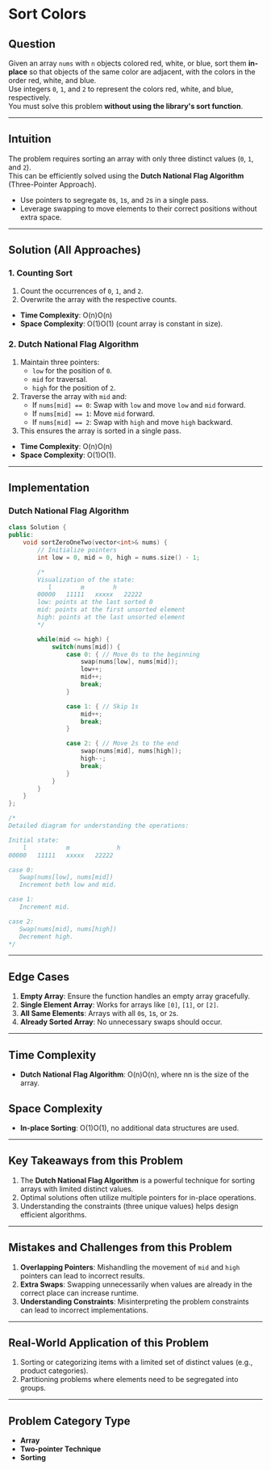 # **Sort Colors**

## **Question**

Given an array `nums` with `n` objects colored red, white, or blue, sort them **in-place** so that objects of the same color are adjacent, with the colors in the order red, white, and blue.  
Use integers `0`, `1`, and `2` to represent the colors red, white, and blue, respectively.  
You must solve this problem **without using the library's sort function**.

---

## **Intuition**

The problem requires sorting an array with only three distinct values (`0`, `1`, and `2`).  
This can be efficiently solved using the **Dutch National Flag Algorithm** (Three-Pointer Approach).

- Use pointers to segregate `0`s, `1`s, and `2`s in a single pass.
- Leverage swapping to move elements to their correct positions without extra space.

---

## **Solution (All Approaches)**

### **1. Counting Sort**

1. Count the occurrences of `0`, `1`, and `2`.
2. Overwrite the array with the respective counts.

- **Time Complexity**: O(n)O(n)
- **Space Complexity**: O(1)O(1) (count array is constant in size).

### **2. Dutch National Flag Algorithm**

1. Maintain three pointers:
    - `low` for the position of `0`.
    - `mid` for traversal.
    - `high` for the position of `2`.
2. Traverse the array with `mid` and:
    - If `nums[mid] == 0`: Swap with `low` and move `low` and `mid` forward.
    - If `nums[mid] == 1`: Move `mid` forward.
    - If `nums[mid] == 2`: Swap with `high` and move `high` backward.
3. This ensures the array is sorted in a single pass.

- **Time Complexity**: O(n)O(n)
- **Space Complexity**: O(1)O(1).

---

## **Implementation**

### Dutch National Flag Algorithm

```cpp
class Solution {
public:
    void sortZeroOneTwo(vector<int>& nums) {
        // Initialize pointers
        int low = 0, mid = 0, high = nums.size() - 1;

        /*
        Visualization of the state:
           l        m        h
        00000   11111   xxxxx   22222
        low: points at the last sorted 0
        mid: points at the first unsorted element
        high: points at the last unsorted element
        */

        while(mid <= high) {
            switch(nums[mid]) {
                case 0: { // Move 0s to the beginning
                    swap(nums[low], nums[mid]);
                    low++;
                    mid++;
                    break;
                }

                case 1: { // Skip 1s
                    mid++;
                    break;
                }

                case 2: { // Move 2s to the end
                    swap(nums[mid], nums[high]);
                    high--;
                    break;
                }
            }
        }
    }
};

/*
Detailed diagram for understanding the operations:

Initial state:
    l           m             h
00000   11111   xxxxx   22222

case 0:
   Swap(nums[low], nums[mid])
   Increment both low and mid.

case 1:
   Increment mid.

case 2:
   Swap(nums[mid], nums[high])
   Decrement high.
*/

```

---

## **Edge Cases**

1. **Empty Array**: Ensure the function handles an empty array gracefully.
2. **Single Element Array**: Works for arrays like `[0]`, `[1]`, or `[2]`.
3. **All Same Elements**: Arrays with all `0`s, `1`s, or `2`s.
4. **Already Sorted Array**: No unnecessary swaps should occur.

---

## **Time Complexity**

- **Dutch National Flag Algorithm**: O(n)O(n), where nn is the size of the array.

## **Space Complexity**

- **In-place Sorting**: O(1)O(1), no additional data structures are used.

---

## **Key Takeaways from this Problem**

1. The **Dutch National Flag Algorithm** is a powerful technique for sorting arrays with limited distinct values.
2. Optimal solutions often utilize multiple pointers for in-place operations.
3. Understanding the constraints (three unique values) helps design efficient algorithms.

---

## **Mistakes and Challenges from this Problem**

1. **Overlapping Pointers**: Mishandling the movement of `mid` and `high` pointers can lead to incorrect results.
2. **Extra Swaps**: Swapping unnecessarily when values are already in the correct place can increase runtime.
3. **Understanding Constraints**: Misinterpreting the problem constraints can lead to incorrect implementations.

---

## **Real-World Application of this Problem**

1. Sorting or categorizing items with a limited set of distinct values (e.g., product categories).
2. Partitioning problems where elements need to be segregated into groups.

---

## **Problem Category Type**

- **Array**
- **Two-pointer Technique**
- **Sorting**
